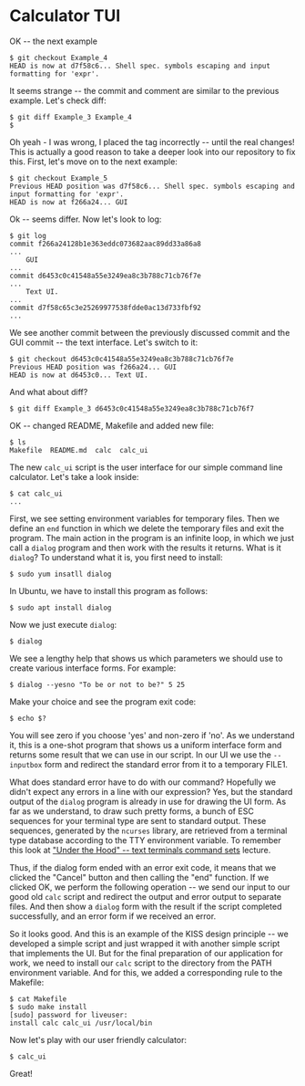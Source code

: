 # Calculator TUI

OK -- the next example
```
$ git checkout Example_4
HEAD is now at d7f58c6... Shell spec. symbols escaping and input formatting for 'expr'.
```
It seems strange -- the commit and comment are similar to the previous example. Let's check diff:
```
$ git diff Example_3 Example_4
$
```
Oh yeah - I was wrong, I placed the tag incorrectly -- until the real changes! This is actually a good reason to take a deeper look into our repository to fix this. First, let's move on to the next example:
```
$ git checkout Example_5
Previous HEAD position was d7f58c6... Shell spec. symbols escaping and input formatting for 'expr'.
HEAD is now at f266a24... GUI
```
Ok -- seems differ. Now let's look to log:
```
$ git log
commit f266a24128b1e363eddc073682aac89dd33a86a8
...
    GUI
...
commit d6453c0c41548a55e3249ea8c3b788c71cb76f7e
...
    Text UI.
...
commit d7f58c65c3e25269977538fdde0ac13d733fbf92
...
```
We see another commit between the previously discussed commit and the GUI commit -- the text interface. Let's switch to it:
```
$ git checkout d6453c0c41548a55e3249ea8c3b788c71cb76f7e
Previous HEAD position was f266a24... GUI
HEAD is now at d6453c0... Text UI.
```
And what about diff?
```
$ git diff Example_3 d6453c0c41548a55e3249ea8c3b788c71cb76f7  
```
OK -- changed README, Makefile and added new file:
```
$ ls
Makefile  README.md  calc  calc_ui
```
The new `calc_ui` script is the user interface for our simple command line calculator. Let's take a look inside:
```
$ cat calc_ui 
...
```
First, we see setting environment variables for temporary files. Then we define an `end` function in which we delete the temporary files and exit the program. The main action in the program is an infinite loop, in which we just call a `dialog` program and then work with the results it returns. What is it `dialog`? To understand what it is, you first need to install:
```
$ sudo yum insatll dialog
```
In Ubuntu, we have to install this program as follows:
```
$ sudo apt install dialog
```
Now we just execute `dialog`:
```
$ dialog
```
We see a lengthy help that shows us which parameters we should use to create various interface forms. For example:
```
$ dialog --yesno "To be or not to be?" 5 25
```
Make your choice and see the program exit code:
```
$ echo $?
```
You will see zero if you choose 'yes' and non-zero if 'no'. As we understand it, this is a one-shot program that shows us a uniform interface form and returns some result that we can use in our script. In our UI we use the `--inputbox` form and redirect the standard error from it to a temporary FILE1.

What does standard error have to do with our command? Hopefully we didn't expect any errors in a line with our expression? Yes, but the standard output of the `dialog` program is already in use for drawing the UI form. As far as we understand, to draw such pretty forms, a bunch of ESC sequences for your terminal type are sent to standard output. These sequences, generated by the `ncurses` library, are retrieved from a terminal type database according to the TTY environment variable. To remember this look at ["Under the Hood" -- text terminals command sets](../under_the_hood/02_terminals_commands.md) lecture.

Thus, if the dialog form ended with an error exit code, it means that we clicked the "Cancel" button and then calling the "end" function. If we clicked OK, we perform the following operation -- we send our input to our good old `calc` script and redirect the output and error output to separate files. And then show a `dialog` form with the result if the script completed successfully, and an error form if we received an error.

So it looks good. And this is an example of the KISS design principle -- we developed a simple script and just wrapped it with another simple script that implements the UI. But for the final preparation of our application for work, we need to install our `calc` script to the directory from the PATH environment variable. And for this, we added a corresponding rule to the Makefile:
```
$ cat Makefile
$ sudo make install
[sudo] password for liveuser: 
install calc calc_ui /usr/local/bin
```
Now let's play with our user friendly calculator:
```
$ calc_ui
```
Great!
